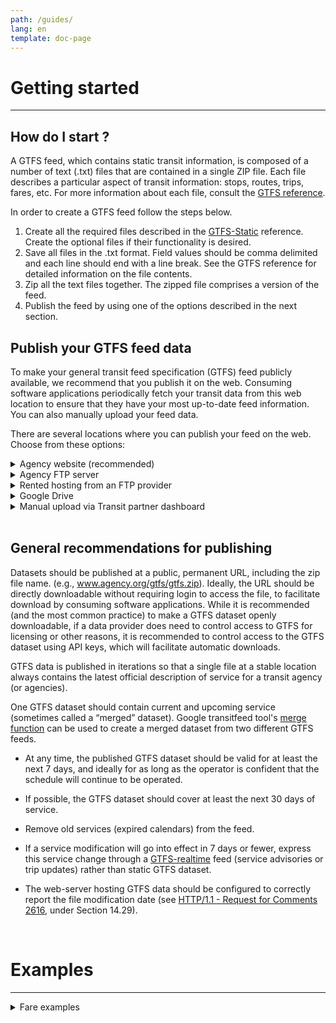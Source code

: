 ```yaml
---
path: /guides/
lang: en
template: doc-page
---
```

# Getting started
<hr>

## How do I start ?

A GTFS feed, which contains static transit information, is composed of a number of text (.txt) files that are contained in a single ZIP file. Each file describes a particular aspect of transit information: stops, routes, trips, fares, etc. For more information about each file, consult the [GTFS reference](/reference/static/). 

In order to create a GTFS feed follow the steps below.

1. Create all the required files described in the [GTFS-Static](/reference/static/) reference. Create the optional files if their functionality is desired. 
1. Save all files in the .txt format. Field values should be comma delimited and each line should end with a line break. See the GTFS reference for detailed information on the file contents.
1. Zip all the text files together. The zipped file comprises a version of the feed.
1. Publish the feed by using one of the options described in the next section. 


## Publish your GTFS feed data

To make your general transit feed specification (GTFS) feed publicly available, we recommend that you publish it
on the web. Consuming software applications periodically fetch your transit data from this web
location to ensure that they have your most up-to-date feed information.
You can also manually upload your feed data. 

There are several locations where you can publish your feed on the web. Choose from these options: 

<details>
<summary>Agency website (recommended)</summary>
Publish your feed to your own website. To password protect the URL, use HTTP Basic & Digest authentication. NTLM (IIS/Win32) authentication isn’t supported.
</details>

<details>
<summary>Agency FTP server</summary>
Host your feed on your FTP server. You may password protect the URL using the standard FTP authentication mechanism.
</details>

<details>
<summary>Rented hosting from an FTP provider</summary>
Host your feed through rented FTP space. To find a provider, do a web search for "FTP hosting service."
</details>

<details>
<summary>Google Drive</summary>
Publish your feed on Google Drive. Once you save the URL of your feed data ZIP file to the Transit partner dashboard, you will be emailed to request access permission.</details>

<details>
<summary>Manual upload via Transit partner dashboard</summary>
As a last resort, use the manual uploading option in the Transit partner dashboard. This option is not recommended since it often leads to stale data for users.</details>

<br>

## General recommendations for publishing

Datasets should be published at a public, permanent URL, including the zip file name. (e.g., www.agency.org/gtfs/gtfs.zip). Ideally, the URL should be directly downloadable without requiring login to access the file, to facilitate download by consuming software applications. While it is recommended (and the most common practice) to make a GTFS dataset openly downloadable, if a data provider does need to control access to GTFS for licensing or other reasons, it is recommended to control access to the GTFS dataset using API keys, which will facilitate automatic downloads.
 
GTFS data is published in iterations so that a single file at a stable location always contains the latest official description of service for a transit agency (or agencies). 


One GTFS dataset should contain current and upcoming service (sometimes called a “merged” dataset). Google transitfeed tool's [merge function](https://github.com/google/transitfeed/wiki/Merge) can be used to create a merged dataset from two different GTFS feeds. 
- At any time, the published GTFS dataset should be valid for at least the next 7 days, and ideally for as long as the operator is confident that the schedule will continue to be operated.
- If possible, the GTFS dataset should cover at least the next 30 days of service.


- Remove old services (expired calendars) from the feed. 

- If a service modification will go into effect in 7 days or fewer, express this service change through a [GTFS-realtime](https://developers.google.com/transit/gtfs-realtime/) feed (service advisories or trip updates) rather than static GTFS dataset. 


- The web-server hosting GTFS data should be configured to correctly report the file modification date (see [HTTP/1.1 - Request for Comments 2616](https://tools.ietf.org/html/rfc2616#section-14.29), under Section 14.29). 

 

<br>

# Examples

<hr>
<div hidden>

## Fare Examples
</div>
<details id="fare">
    <summary>Fare examples</summary>
  The following sections describe sample fares:
  

<details id="sub-example-details">
<summary id="sub-example=summary">Example 1: All trips have the same fare, unlimited transfers</summary>
  
Suppose Demo Transit Agency has the following fare structure:

* Riders pay $1.00 on boarding (```price```='1.00', ```currency```='USD', ```payment_method```='0')
* Ticket is good for all vehicles and doesn't expire (```transfers```='')
* Passengers can ride as long as they like because ```transfer_duration``` is omitted

Since all trips have the same fare, Demo Transit can omit ```fare_rules.txt```

File ```fare_attributes.txt```:

<p id="csv">
fare_id, price, currency_type, payment_method, transfers
<br>
only_fare, 1.00, USD, 0,,
</p>

<hr>

**Calculating an adult fare**


The trip planner calculates a fare of $1 for each leg of the itinerary that 
includes a change of vehicle. However, unlimited transfers are permitted, so 
the trip planner only displays the lowest charge, that is, the adult fare of $1.
</details> 

<details id="sub-example-details">
<summary>Example 2: All trips have the same fare, no transfers</summary>
 
Suppose Demo Transit Agency has the following fare structure:

* Riders pay $1.00 on boarding (```price```='1.00', ```currency```='USD', ```payment_method```='0')
* Passengers can ride as long as they like because ```transfer_duration``` is omitted
* Any change in vehicles requires a new fare (```transfers```='0')

Since all trips have the same fare, Demo Transit can omit ```fare_rules.txt```

File ```fare_attributes.txt```:

<p id="csv">
fare_id, price, currency_type, payment_method, transfers
<br>
only_fare, 1.00, USD, 0,,
</p>

**Calculating an adult fare**

The trip planner calculates a fare of $1 for each leg of the itinerary that 
includes a change of vehicle. So an itinerary that requires a change of buses
would be $2.

</details>
  
<details id="sub-example-details">
<summary>Example 3: All trips have the same fare, no transfers</summary>

Suppose Demo Transit Agency has the following fare structure:

* Riders pay $1.00 on boarding (```price```='1.00', ```currency```='USD', ```payment_method```='0')
* Unlimited transfers are allowed within 90 minutes ```transfer="```,```transfer_duration=5400```).

Since all trips have the same fare, Demo Transit can omit ```fare_rules.txt```

File ```fare_attributes.txt```:

<p id="csv">
fare_id, price, currency_type, payment_method, transfers, transfer_duration
<br>
only_fare, 1.00, USD, 0,, 5400
</p>


**Calculating an adult fare**

The trip planner calculates a fare of $1 for each leg of the itinerary that 
includes a change of vehicle. Then it calculates the time for the itinerary.
If the itinerary time is less than 90 minutes, the fare is $1.

</details>
  
<details id="sub-example-details">
  <summary>Example 4: Different pricing for local and express routes</summary>
  
Suppose Demo Transit Agency has the following fare structure:

Riders pay $1.75 on boarding local buses (route 1)
Riders pay $5 on boarding express buses (routes 2 and 3)
Transfers aren't allowed
Since some trips cost more than others, Demo Transit must include fare_rules.txt, and each route must have an entry to associate it with a fare.

File ```fare_attributes.txt```:

<p id="csv">
fare_id, price, currency_type, payment_method, transfers
<br>
local_fare, 1.75, USD, 0, 0
<br>
express_fare, 5.00, USD, 0, 0
</p>

File ```fare_rules.txt```:

<p id="csv">
fare_id, route_id <br> 
local_fare, Route_1<br>
express_fare, Route_2 <br>
express_fare, Route_3 <br>
</p>

</details>
  
<details id="sub-example-details">
<summary>Example 5: Buying a transfer increases a fare</summary>

Suppose Demo Transit Agency has the following fare structure:

* Riders pay $1.75 on boarding local buses
* Riders can pay an extra $0.25 on boarding to purchase a transfer
* Transfers purchased are valid for 90 minutes

Since these rules apply to all trips, Demo Transit can omit ```fare_rules.txt```

File ```fare_attributes.txt```:

<p id="csv">
fare_id, price, currency_type, payment_method, transfers<br>
local_fare, 1.75, USD, 0,, <br>
plustransfer_fare, 2.00, USD,, 5400     
</p>

<hr>

**Calculating an adult fare**

Technically, both fares apply on itinerary that has no transfers.
However, the trip planner always chooses the least expensive applicable fare:

* For an itinerary with one transfer, ```simple_fare``` is $3.50 vs. $2.00 when a transfer
is purchased. So the trip planner will report $2.00 fare on all itineraries that require a 
change of vehicle.
* For an itinerary with no transfers, $1.75 fare is less than 
```plustransfer_fare``` of $2.00. So if an itinerary doesn't require a change of vehicle, 
the fare is $1.75  
</details>

<p id="sub-example-details">
<details id="sub-example-details">
<summary>Example 6: Fare depends on stations pairs, how you get there doesn't matter</summary>

In this example only the entry and exit points from the system matter. 
To define this fare structure for the feed, each station must have its own unique zone ID 
defined in ```stops.txt```. Each station is considered a single zone.

* The ```fare_attributes.txt``` and fare_rules.txt files define one row for each pair of stations.
* In file ```fare_attributes.txt```, the origin_id and destination_id fields identify station pairs by zone ID.


File ```fare_attributes.txt```:

<p id="csv">
fare_id, price, currency_type, payment_method, transfers <br>
!S1_to_S2, 1.75, USD, 0, <br>
!S1_to_S3, 3.25, USD, 0, <br>
!S1_to_S4, 4.55, USD, 0, <br>
... <br>
!S10_to_S1, 5.65, USD, 0,<br>
</p>

<br>

File ```fare_rules.txt```:

<p id="csv">
fare_id, origin_id, destination_id <br>
!S1_to_S2, S1, S2<br>
!S1_to_S3, S1, S3 <br>
!S1_to_S4, S1, S4 <br>
... <br>
!S10_to_S1, S10, S1<br>
</p>

<hr>

**Calculating an adult fare**

The trip planner calculates an itinerary, and then looks up the fare rules until it finds a 
matching origin/destination station pair. The public feed from SF Bay Area BART provides a 
real-world illustration of this type of fare structure.

  
 
</details>
  
<details id="sub-example-details">
<summary>Example 7: Fare depends on zones</summary>
  
Suppose Demo Transit Agency has a concentric three-zone system, where fares depend on which 
zones a rider passes through during an itinerary. To define this fare structure for the feed, 
files ```fare_attributes.txt``` and ```fare_rules.txt``` must contain a line for each possible combination of zones. 
For very complex cross-zone fare structures, it may be simpler to programmatically output ```fare_rules.txt``` using 
origin and destination to define fares.

File ```fare_attributes.txt```:

<p id="csv">
fare_id	price,	currency_type,	payment_method,	transfers<br>
F1,	4.15,	USD,	0<br>	 
F2,	2.20,	USD,	0<br>	 
F3,	2.20,	USD,	0<br>	 
F4,	2.95,	USD,	0<br>	 
F5,	1.25,	USD,	0<br>	 
F6,	1.95,	USD,	0<br>	 
F7,	1.95,	USD,	0<br>
</p>
<br>

File ```fare_rules.txt```:

<p id="csv">
fare_id,	contains_id<br>
F1,	1<br>
F1,	2<br>
F1,	3<br>
F2,	1<br>
F2,	2<br>
F3,	1<br>
F3,	3<br>
F4,	2<br>
F4,	3<br>
F5,	1<br>
F6,	2<br>
F7,	3<br>
</p>
<hr>

**Calculating an adult fare**

Let's look more closely at the definitions in ```fare_rules.txt```.

* F1 applies to any trip that passes through zones (1,2,3).
* F2 applies to any trip that passes through zones (1,2).
* F3 applies to any trip that passes through zones (1,3).
* F4 applies to any trip that passes through zones (2,3).
* F5 applies to any trip that passes through zone 1 only.
* F6 applies to any trip that passes through zone 2 only.
* F7 applies to any trip that passes through zone 3 only.

The trip planner calculates an itinerary, and then looks up the fare rules to determine the fares that apply 
based on zone. Since F1 also includes travel in zone 1, only F4 ($2.95) applies to a trip from zone 2 to zone 3. 
A fare rule only applies when the set of zones passed through in an itinerary exactly matches the set specified 
by the fare rule. For a trip between zones 2 and 3, the trip planner reports $2.95 as the adult fare.

  
</details>
  
<details id="sub-example-details">
<summary>Example 8: Influence of transfers and transfer_duration</summary>

The following is an example of a transfer:

* Trip 1 departs at 10:00 and arrives at 11:00.
* Trip 2 departs at 11:15 and arrives at 12:00.
* To make the fare valid for the complete journey, you must allow for at least 1 transfer and 
a ```transfer_duration``` of at least 2 hours (from 10:00 to 12:00).
</details>
  
<details id="sub-example-details">
<summary>Example 9: Fare and blocks transfers</summary>



<hr> 

A block transfer combines two trips belonging to different routes, allowing passengers to 
remain on the same vehicle while transferring from one route to the next. For a trip that has 
a block transfer, the system selects a fare that can be used for all routes involved. 
Block transfers are not counted as transfers for fare modeling.

The following is an example model of a fare for block transfer:

* Assume that there are two routes, A and B.
* Any trip on route A or B costs $1, and any trip including A and B costs $2.

The values in ```fare_attributes.txt``` and ```fare_rules.txt``` should look as follows:

File ```fare_attributes.txt```:

<p id="csv">
fare_id,	price,	currency_type,	payment_method,	transfers,	transfer_duration<br>
fare_A,	1.00,	USD,	0,	0<br>	 
fare_B,	1.00,	USD,	0,	0<br>	 
fare_AB,	2.00,	USD,	0,	0<br>
</p>
<br>

File ```fare_rules.txt```:

<p id="csv">
fare_id,	route_id,	origin_id,	destination_id,	contains_id<br>
fare_A,	route_A<br>	 	 	 	 
fare_B,	route_B<br>	 	 	 	 
fare_AB,	route_A<br>	 	 	 	 
fare_AB,	route_B<br>	
</p>
</details>


<div hidden>

## Routes Examples
</div> 

<details id="routes"><summary id="sub-example-summary">Routes examples</summary>
  The following sections contain example route models. The first correctly models the routes with trip variations.
  

<details id="sub-example-details">
<summary>Correct example</summary>
  

File ```routes.txt```:

<p id="csv">
route_id,route_short_name,route_long_name,route_type <br>
R10,10,Airport - Downtown,3<br>
R20,20,University - Downtown,3<br>
</p>


File ```trips.txt```:

<p id="csv">
route_id,service_id,trip_id,trip_headsign,direction_id<br>
R10,WD,T-10-1,Airport,0<br>
R10,WE,T-10-2,Downtown,1<br>
R20,WD,T-20-1,University,0<br>
R20,WE,T20-2,Downtown,1<br>
</p>

</details>

<details id="sub-example-details">
<summary id="sub-example-summary">Incorrect example</summary>

File ```routes.txt```:

<p id="csv">
route_id,route_short_name,route_long_name,route_type<br>
R10-in,10,To Downtown,3<br>
R10-out,10,To Airport,3<br>
R20-in,20,To Downtown,3<br>
R20-out,20,To University,3<br>
</p>

</details>
</details>

<div hidden>

##Modelling Scenarios
</div>

<details id="modelling">
<summary>Route modelling examples</summary>
  The following sections contain detailed modeling scenarios.
  

<details id="modelling">
<summary>Route modelling scenario 1</summary>
  
Bus line 1 operates between stops A - B - C - D - E - F. 
Some trips only operate between A and D, some trips skip B, C, and E. 
This route is modeled as one route “1” in the feed, including trips from A to F.

<hr> 


File ```stops.txt```

<p id="csv">
stop_id,stop_name,stop_lat,stop_lon<br>
stopA,Stop A,-21.213049,-159.825975<br>
stopB,Stop B,-21.227892,-159.828051<br>
stopC,Stop C,-21.252230,-159.821118<br>
stopD,Stop D,-21.260588,-159.800071<br>
stopE,Stop E,-21.271595,-159.757365<br>
stopF,Stop F,-21.269228,-159.739851<br>
</p>

File ```routes.txt```:

<p id="csv">
route_id,route_short_name,route_long_name,route_type<br>
BusLine1,1,,3<br>
</p>

File ```trips.txt```:
<p id="csv">
route_id,service_id,trip_id<br>
BusLine1,0,tripABCDEF<br>
BusLine1,0,tripABCD<br>
BusLine1,0,tripADF<br>
</p>

File ```stop_times.txt```
<p id="csv">
trip_id,arrival_time,departure_time,stop_id,stop_sequence<br> 
tripABCDEF,06:00:00,06:00:00,stopA,1<br> 
tripABCDEF,06:10:00,06:12:00,stopB,2<br> 
tripABCDEF,06:20:00,06:22:00,stopC,3<br> 
tripABCDEF,06:30:00,06:32:00,stopD,4<br> 
tripABCDEF,06:40:00,06:42:00,stopE,5<br> 
tripABCDEF,06:50:00,06:50:00,stopF,6<br> 
tripABCD,08:00:00,08:00:00,stopA,1<br> 
tripABCD,08:10:00,08:12:00,stopB,2<br> 
tripABCD,08:20:00,08:22:00,stopC,3<br> 
tripABCD,08:30:00,08:30:00,stopD,4<br> 
tripADF,10:00:00,10:00:00,stopA,1<br> 
tripADF,10:30:00,10:32:00,stopD,2<br> 
tripADF,10:50:00,10:50:00,stopF,3<br> 
</p>


</details>

<details id="modelling">
<summary>Route modelling scenario 2</summary>
  
Using the same setup as the previous scenario, however, the trips that skip B, C, and E are 
communicated to users in schedules as a separate line (1 Express). This scenario requires 
that you model maps and signage as a separate route (1 Express) in the feed.

<hr> 


File ```stops.txt```
<p id="csv">
stop_id,stop_name,stop_lat,stop_lon<br>
stopA,Stop A,-21.213049,-159.825975<br>
stopB,Stop B,-21.227892,-159.828051<br>
stopC,Stop C,-21.252230,-159.821118<br>
stopD,Stop D,-21.260588,-159.800071<br>
stopE,Stop E,-21.271595,-159.757365<br>
stopF,Stop F,-21.269228,-159.739851<br>
</p>

<br>

File ```routes.txt```:
<p id="csv">
route_id,route_short_name,route_long_name,route_type<br>
BusLine1,1,,3<br>
BusLine1Express,1 Express,,3<br>
</p>

File ```trips.txt```:
<p id="csv">
route_id,service_id,trip_id<br>
BusLine1,0,tripABCDEF<br>
BusLine1,0,tripABCD<br>
BusLine1Express,0,tripADF<br>
</p>
<br>

File ```stop_times.txt```
<p id="csv">
trip_id,arrival_time,departure_time,stop_id,stop_sequence<br>
tripABCDEF,06:00:00,06:00:00,stopA,1<br>
tripABCDEF,06:10:00,06:12:00,stopB,2<br>
tripABCDEF,06:20:00,06:22:00,stopC,3<br>
tripABCDEF,06:30:00,06:32:00,stopD,4<br>
tripABCDEF,06:40:00,06:42:00,stopE,5<br>
tripABCDEF,06:50:00,06:50:00,stopF,6<br>
tripABCD,08:00:00,08:00:00,stopA,1<br>
tripABCD,08:10:00,08:12:00,stopB,2<br>
tripABCD,08:20:00,08:22:00,stopC,3<br>
tripABCD,08:30:00,08:30:00,stopD,4<br>
tripADF,10:00:00,10:00:00,stopA,1<br>
tripADF,10:10:00,10:12:00,stopD,2<br>
tripADF,10:20:00,10:20:00,stopF,3<br>
</p>
</details>


</details>

<div hidden>

## Joining and splitting trains
</div>

<details id="trains">
<summary> Joining and splitting trains</summary>

Common train operations involve two trains that are joined at a station and then continue 
the journey as one train, or one train that is split at a station into two trains headed in 
different directions. Model joining and splitting in GTFS with two separate trips, one for each 
lineup of vehicles. Use pickup and drop off restrictions to prevent routing results that show
duplicated trips for the shared part of the trip.

<details id="trains">
<summary>Joining trains</summary>

Set each section of a joined train to display the same destination on the trip_headsign.
Specify that the departure board for stops C and D show only one trip direction.

__ Train section 1__

| **trip_id** | **stop_id** | **pickup_type** | **drop_off_type** | **trip_headsign** |
|---------------|---------------|-------------------|---------------------|---------------------|
| **trip_1**    | A             | 0                 | 0                   | E                   |
| **trip_1**    | B             | 0                 | 0                   | E                   |
| **trip_1**    | C             | 0                 | 0                   | E                   |
| **trip_1**    | D             | 0                 | 0                   | E                   |
| **trip_1**    | E             | 0                 | 0                   | E                   |

__ Train section 2__

| **trip_id** | **stop_id** | **pickup_type** | **drop_off_type** | **trip_headsign** |
|-------------|-------------|-----------------|-------------------|-------------------|
| **trip_2**  | X           | 0               | 0                 | E                 |
| **trip_2**  | Y           | 0               | 0                 | E                 |
| **trip_2**  | C           | 1               | 0                 | E                 |
| **trip_2**  | D           | 1               | 0                 | E                 |
| **trip_2**  | E           | 1               | 0                 | E                 |

</details>

  <details id="trains">
    <summary>Splitting trains</summary>
    

Set each section of the split train to display a different destination trip_headsign.
 Specify that the departure boards for stops E, D, and C show two trips departing at the same 
 time (one in direction A and one in direction X).
 
__ Train section 1__

| **trip_id** | **stop_id** | **pickup_type** | **drop_off_type** | **trip_headsign** |
|---------------|---------------|-------------------|---------------------|---------------------|
| **trip_1**    | E             | 0                 | 0                   | A                   |
| **trip_1**    | D             | 0                 | 0                   | A                   |
| **trip_1**    | C             | 0                 | 0                   | A                   |
| **trip_1**    | B             | 0                 | 0                   | A                   |
| **trip_1**    | A             | 0                 | 0                   | A                   |

__ Train section 2__

| **trip_id** | **stop_id** | **pickup_type** | **drop_off_type** | **trip_headsign** |
|---------------|---------------|-------------------|---------------------|---------------------|
| **trip_1**    | E             | 0                 | 1                   | X                   |
| **trip_1**    | D             | 0                 | 1                   | X                   |
| **trip_1**    | C             | 0                 | 1                   | X                   |
| **trip_1**    | Y             | 0                 | 0                   | X                   |
| **trip_1**    | X             | 0                 | 0                   | X                   |

  </details>
  
 <details><summary>Alternative solution</summary>
 <p>
Using three trips or two trips with one long and one short trip will not work properly because the transfer information cannot be described correctly. In routing results, users would be asked to transfer although passengers can stay on board.
 
 </p>
 </details>
</details>

<br>

# Frequently Asked Questions

<hr>

## Why are these GTFS Best Practices important?
<p>
The objectives of GTFS Best Practices are:

* To improve end-user customer experience in public transportation apps
* Support broad data interoperability to make it easier for software developers to deploy and scale applications, products, and services
* Facilitate the use of GTFS in various application categories (beyond its original focus on trip planning)

Without coordinated GTFS Best Practices, various GTFS-consuming applications may establish requirements and expectations in an uncoordinated way, which leads to diverging requirements and application-specific datasets and less interoperability. Prior to the release of the Best Practices, there was greater ambiguity and disagreement in what constitutes correctly-formed GTFS data.

## How were they developed? Who developed them?

<p>

These Best Practices were developed by a working group of 17 organizations involved in GTFS, including app providers & data consumers, transit providers, and consultants with extensive involvement in GTFS. The working group was convened and facilitated by [Rocky Mountain Institute](http://www.rmi.org/mobility).

Working Group members voted on each Best Practice. Most Best Practices were approved by a unanimous vote. In a minority of cases, Best Practices were approved a large majority of organizations.

## Why not just change the GTFS reference?
<p>

Good question! The process of examining the Specification, data usage and needs did indeed trigger some changes to the Specification (see [closed pull requests in GitHub](https://github.com/google/transit/pulls?q=is%3Apr+is%3Aclosed)). Specification reference amendments are subject to a higher bar of scrutiny and comment than the Best Practices. However, there was still need to agree on a clear set of Best Practice recommendations.

The working group anticipates that some GTFS Best Practices will eventually become part of the core GTFS reference.

## Do GTFS validator tools check for conformance with these Best Practices?

<p>
No validator tool currently checks for conformance with all Best Practices. 

Various validator tools check for conformance with some of these best practices. For a list of GTFS validator tools, see [Testing Feeds](http://gtfs.org/testing/). 

If you write a GTFS validator tool that references these Best Practices, please email [hello@mobilitydata.org](mailto:hello@mobilitydata.org).


<br>
<hr>

## Recommendations

<hr>

<details>
<summary> Static feeds</summary>

<details>
<summary> Trip matching in special cases </summary>

## How to uniquely model trips in a frequency based system 

For trips modeled using frequencies.txt, that is frequency-based trips, the ```trip_id``` is not in itself a unique identifier of a single journey, as it lacks a specific time component. 
In order to uniquely identify such trips within a TripDescriptor, a triple of identifiers must be provided:

* ```trip_id```
* ```start_time```
* ```start_date```
* ```start_time``` should be first published, and any subsequent feed updates should use that same ```start_time``` when referring to the same journey. StopTimeUpdates should be used to 
indicate adjustments; ```start_time``` does not have to be precisely the departure time from the first station, although it should be pretty close to that time.

For example, let’s say we decide at 10:00, May, 25th 2015, that a trip with ```trip_id=T``` will start at ```start_time=10:10:00```, and provide this information via realtime feed at 10:01. 
By 10:05 we suddenly know that the trip will start not at 10:10 but at 10:13. In our new realtime feed we can still identify this trip as (T, 2015-05-25, 10:10:00) but provide a 
StopTimeUpdate with departure from first stop at 10:13:00. If a ```start_time``` is not specified, the trip update or vehicle position is ignored.

The trip update or vehicle position is ignored if the trip is not in service at the specified ```start_date```.

## How to uniquely model trips when ```trip_id``` are not available 

If ```trip_ids``` are not stable or unavailable and the GTFS includes ```direction_ids```, trips which are not frequency based can be uniquely identified by a TripDescriptor including the 
combination of:

* ```route_id```
* ```direction_id```
* ```start_time```
* ```start_date```

```start_time``` should be the scheduled start time. Once it appears, ```start_time``` must stay the same in all TripDescriptors representing the same trip instance across all feed versions. 
StopTimeUpdates should be used to indicate adjustments to ```start_time```. For example, let’s say we decide at 10:00, May, 25th 2015, that a trip with ```route_id=R``` and 
```direction_id```=0 will start at ```start_time=10:10:00```, and provide this information via realtime feed at 10:01. By 10:05 we suddenly know that the trip will start not at 10:10 but 
at 10:13. In our new realtime feed we can still identify this trip as (R, 0, 2015-05-25, 10:10:00) but provide a StopTimeUpdate with departure from first stop at 10:13:00.

Unless ```route_id```, ```direction_id``` and ```start_time``` are all provided and valid, the trip_update or vehicle position is discarded. Also, if the ids resolve to a trip not 
in service at the specified date or do not resolve to a unique trip, the vehicle positions or trip update is discarded.

For this matching method to work, the GTFS static feed should include ```direction_ids```.

</details>

<details>
<summary>  How to cancel a trip ?</summary>


A trip can be cancelled by either:

* providing a service alert message with a TripDescriptor matching the affected trip and effect "NO_SERVICE"
* providing a trip_update whose TripDescriptor has a ScheduleRelationship "CANCELED"

</details>

</details>

<details>
<summary> Realtime feeds</summary>

<details>
<summary> TripDescriptor semantics </summary>

This document describes the existing practice of interpreting TripDescriptor sub-message in all kinds of realtime feed messages.

The ```TripDescriptor``` message is used to link a realtime trip entity to its static GTFS prototype. The very bare minimum expected from a feed provider is tripid. 
When the tripid is missing, the realtime alert, vehicle position, or trip update message is ignored.

## Trip update and vehicle positions

If a trip update or vehicle position has:

* ```TripDescriptor```
* a ```trip_id``` corresponding to a non-frequency based trip
* no additional fields

then that trip update or vehicle position message relates to the trip happening within [-12h, +12h] from feed timestamp.

It is valid to explicitly specify ```start_date```, if service runs on the specified day according to static GTFS. It is also valid to specify start_time in this case, 
but it should be the same as in the corresponding static GTFS feed. If an invalid  ```start_date```, or  ```start_time``` is specified, corresponding trip update, or vehicle position is ignored.

If trip update or vehicle position has:

* ```TripDescriptor```
* a ```trip_id``` correspond to a frequency based trip
then at least ```start_time``` should be specified, otherwise such trip update or vehicle position is ignored. When ```trip_id``` and ```start_time``` are 
within ```exact_time```=1 interval, ```start_time``` must be several integers (possibly zero) ```headway_secs``` later than the beginning of the interval. 
Ideally, it is expected that ```start_date``` is specified as well, but if not, it is set to the local day, corresponding to the feed’s timestamp. Independent of whether ```start_date``` 
is explicitly specified, or heuristically determined, trip update or vehicle position is ignored if trip is not in service at specified date. The triple 
(tripid, ```start_date```, ```start_time```) identifies a trip uniquely.

```start_time``` should either be the GTFS-static time of the original trip, or in the frequency based case, become immutable once first published. 
```StopTimeUpdates``` should be used to indicate adjustments; ```start_time``` is not expected to be equal to departure time from the first station, although it should be pretty close.

For example, let’s say we decide at 10:00, May, 25th 2015, that a trip with ```trip_id=T``` will start at ```start_time=10:10:00```, and provide this information via realtime feed at 10:01. 
By 10:05 we suddenly know that the trip will start not at 10:10 but at 10:13. In our new realtime feed we can still identify this trip as ```(T, 2015-05-25, 10:10:00)``` but provide ```stoptimeupdate``` 
with departure from first stop at 10:13:00.

## Alerts

### ```start_date``` and ```start_time```

Alerts follow a different logic. If ```TripDescriptor``` does not specify ```start_date``` and/or ```start_time```, then all trips with the corresponding tripid are affected. 
Specifically, if the trip is frequency based, and ```start_time``` is unspecified, then all routing results involving this trip expose the alert. 
If ```start_date``` is specified, it should be within the service dates of the trip, otherwise the alert is ignored. 
If ```start_time``` is specified, it should correspond to the static GTFS feed for non-frequency based trips.

Specifying ```start_time``` for frequency based trips does not define a trip instance on its own, but allows you to attach alerts to the corresponding trip defined in trip updates, 
even if these trip updates reside in a separate feed. Such cross-feed reference is another strong reason to choose an immutable ```start_time``` in trip updates, 
since fetch times of alerts, and trip update feeds are never perfectly aligned.

### ```active_period```

When no ```active_period``` message is present, the TripDescriptor applies to every matching trip. For example, when only tripid is specified for a non-frequency based trip, 
the alert will be applied indefinitely for all known service dates. If ```active_period``` messages are defined, then only trips within these periods are affected by the alert. 
We strongly advise against using a trip descriptor to represent multiple trips where possible, advising instead to use multiple ```informed_entity``` to represent the desired
 specific trip instances (with ```start_date```) if multiple are affected.

### ```effect: NO_SERVICE```
One important type of alerts is ```effect: NO_SERVICE```. The recommended way of cancelling a non-frequency based trip via alert is to provide a descriptor with both tripid, and ```start_date```.
 It is strongly discouraged to provide a tripid without ```start_date```, which would then rely on the ```active_period```. 
 In cases where a trip takes longer than 24 hours, providing ```start_date``` is strongly advised to avoid ambiguities.


</details>

<details>

<summary> TripDescriptor and Alerts categorization </summary>

It’s important to understand how ```TripDescriptor``` works in your feed. This article provides guidelines for ```TripDescriptor``` entities and alerts categorization.

## How it works

Alerts differ from the ```TripUpdates``` and ```VehiclePosition``` feeds in a few ways. Alerts use ```TripDescriptor``` entities to specify the type of alert that informs users of any changes in their trip.
 Here are a few things you need to know about ```TripDescriptor```:

* If a ```TripDescriptor``` is specified in an alert, the informed_entities must provide a ```trip_id```. 
* When a ```TripDescriptor``` doesn’t specify ```start_date``` or ```start_time```, all trips with the corresponding ```trip_id``` are affected. 
* Specifying ```start_time``` for frequency-based trips doesn’t define a trip instance. However, it allows you to attach alerts to the corresponding trip defined in trip updates, even if these trip updates are in a separate feed. 
* Frequency-based trips with unspecified ```start_time``` show the alert for all route results involving the trip.

Since fetch times of alerts and TripUpdate feeds are not perfectly aligned, use an immutable ```start_time``` in ```TripUpdate```. 

## ```TripDescriptor``` alert guidelines

When working with a ```TripDescriptor``` for an alert, follow the guidelines below:

* When ```trip_id``` and start_time are within ```exact_time=1``` interval, ```start_time``` must be later than the beginning of the interval by an exact multiple of ```headway_secs```. 
* If ```start_time``` is specified, it must correspond to the static GTFS feed for non-frequency based trips.
* If ```start_date``` is specified, it must be within the service dates of the trip. Otherwise, the alert is ignored.
    * If ```start_date``` isn’t specified, it’s set to the local day, corresponding to the feed timestamp.
* Do not use a ```TripDescriptor``` to represent multiple trips. Use multiple instances of ```informed_entity``` to represent the desired specific trips (with ```start_date```) that are affected.

#### Example code:

````

alert {
      informed_entity {
        trip_id: "T"
    }    
        informed_entity {
      start_date: "16230"
      start_time: "07:00:00"
 }
  ```active_period``` {
      start: 1284457468
      end: 1284468072
    }
} 
````

Important: An ```active_period``` must be defined for trips within a specific time. When no ```active_period``` is present, the ```TripDescriptor``` applies to every matching trip. For example, when only ```trip_id``` 
is specified for a non-frequency-based trip, the alert is applied indefinitely for all known service dates.


## Alerts categorization guidelines

There are 3 types of alerts: critical, warning, and informational. To ensure accurate and consistent alert categorization when you create alerts, follow the guidelines below:

### Critical

Your journey is significantly impacted and probably not running.

* ***NO_SERVICE***: There’s no service on the line or at certain stops, or a specific trip has been canceled. This will trigger Trip Planner to re-route users around the disruption.
* ***SIGNIFICANT_DELAYS***: There are significant delays and irregular service occurring on the line (e.g. recovering after a power failure or severe weather). All users should be aware of this.


### Warning


There's disruption you should know about, but your journey might still be ok.

* ***DETOUR***: A trip runs a different route than the normal route.
* ***STOP_MOVED***: A stop has been temporarily moved.
* ***REDUCED_SERVICE***: Fewer trips are running at the moment due to some form of disruption.
* ***MODIFIED_SERVICE***: The timetable is not being followed due to some form of disruption.

### Informational

Interesting information about the journey. Informational alerts might be skipped from some UIs depending on space.

* ***ADDITIONAL_SERVICE***: More trips are running than normal, for example due to a sporting event.
* ***OTHER_EFFECT***: Information about the trip that does not fall into the above categories. This is the category where any miscellaneous messages can be placed. For example, “This service has no guard,” “Ticket machines broken: 
please buy ticket onboard,” or “No catering on this train.”
* ***UNKNOWN_EFFECT***: See OTHER_EFFECT. Will be treated the same in the UI.
* ***(None specified)***: See OTHER_EFFECT. Will be treated the same in the UI.

</details>

<details> <summary>
TripDescriptor for TripUpdate and VehiclePosition </summary>

To help users have successful trips, review and use Google Transit guidelines. When working with ```TripDescriptors``` for the ```TripUpdate``` and ```VehiclePosition``` entities, follow the guidelines below:

<hr>

## TripUpdate

<hr>

* [Frequency-based TripDescriptors] (/frequency-based-tripdescriptors/)
* [Non-frequency-based TripDescriptors] (/non-frequency-based-tripdescriptors/)

### Create a simple TripUpdate

If it's not feasible for your system to generate predictions for entire trips, ensure the accuracy of your GTFS-realtime feed by providing a simple ```TripUpdate``` feed.

You must follow a few basic requirements:

The ```TripUpdates``` feed should include the best-available prediction of the next upcoming ```StopTimeUpdate```.
If possible, the feed should continue to include any previously visited stops. Use StopTimeUpdates to represent stops, with values indicating the final times of when the vehicle arrived or departed the stop.
Include a ```TripUpdate.timestamp``` of when the latest measurement of the associated vehicle was taken, if available.

### What happens next 

When you successfully create a ```TripUpdate```, we support re-routing based on the realtime departure and arrival times provided through GTFS-realtime ```TripUpdate``` feeds.

For example:
Trip T is scheduled to depart at 7 PM today from station S. The GTFS-realtime ```TripUpdate``` feed indicates that the trip has a delay of 5 minutes at station S. 
Now, when you search for connections from station S at 7:03 PM, trip T will show as one of the possible connections. This is because the realtime ```TripUpdate``` updated the departure time of trip T as being after the scheduled 
departure time.

#### Example code:

```

trip_update {
    trip {
      trip_id: "T"
      start_time: "07:00:00"
    }
    stop_time_update {
      stop_id: "S"
      departure {
        delay: 300
      }
    }
}

```

<hr>

## VehiclePosition

<hr>

* Frequency-based TripDesriptors

Trip descriptors for ```VehiclePositions``` are flexible for both frequency and non-frequency-based trips. We request that you provide as much information as possible to identify the trip. At minimum, 
we request that you provide the ```route_id``` and the ```direction_id```.

* Non-frequency-based ```TripDesriptors```

```VehicleDescriptor``` is necessary to track a trip’s vehicle over time. It should be unique for each feed, and stable during the trip duration. To ensure that the vehicle is trackable, provide the vehicle descriptor ```id```.



### Position and trip matching

Provide a timestamped ```VehiclePositions``` feed with a well-matched ```TripDescriptor``` and accurate position information. Only report vehicles that are in service (i.e. assigned to a block). 
Trip matching occurs when you provide the vehicle’s most updated position with the timestamp of the reading, the trip descriptor, and the vehicle descriptor.

#### Examples of valid VehiclePosition messages

* ***Example 1*** shows a basic ```route_id``` informed for trip descriptor:

```
vehicle_position {
    trip {
      route_id: "route1"
    }
    vehicle {
      id: "route1-v1"
    }
    position {
      latitude: 4066265190
      longitude: 3862204692
    }
    timestamp: 1458508943
  }
}
```

* ***Example 2*** shows the previous example with additional trip information provided:

```
vehicle_position {
    trip {
      route_id: "route1"
      direction_id: "0"
      start_time: "10:10:00"
      start_date: "20160203"
 
    }
    vehicle {
      id: "route1-v1"
    }
    position {
      latitude: 4066265190
      longitude: 3862204692
    }
    timestamp: 1458508943
  }
}
```
 
</details>

<details>
<summary>
Vehicle position feeds minimum specification </summary>

It is possible to use realtime (RT) data over General Transit Feed Specification (GTFS) static by adding vehicle positions data in your feed. Vehicle position provides Transit users with updates on the 
location of a vehicle, allowing users to plan their trips more efficiently. This article lists the minimum requirements for a working feed of vehicle positions.


<hr>

## How it works    

Before you create a GTFS-realtime feed, you need to have a working GTFS static feed. After you’ve created a working GTFS static feed, you can sign up to share your RT feed to show users your vehicle positions. 

In order for vehicle positions to show accurate arrival and departure estimates, we require, at minimum, the list of fields shown below:

A GTFS feed, which contains static transit information, is composed of a number of text (.txt) files that are contained in a single ZIP file. Each file describes a particular aspect of transit information: stops, routes, 
trips, fares, etc. For more information about each file, consult the [GTFS reference](/documentation//). 

In order to create a GTFS feed follow the steps below.

| Field name                  | Required? | Description                                                                    |
|-----------------------------|-----------|--------------------------------------------------------------------------------|
| ```entity```                | Yes       | (maps_transit.FeedEntity)                                                      |
| ```entity_id```             | Yes       | Keep this stable until trip is updated                                         |
| ```vehicle (position)```    | Yes       | (maps_transit.VehiclePosition)                                                 |
| ```trip```                  | Yes       | (maps_transit.TripDescriptor)                                                  |
| ```trip_id```               | Yes       | Uniquely identifies a trip from the static                                     |
| ```start_time```            | Yes       | Required for frequency-based trips                                             |
| ```start_date```            | Yes       | Required for frequency-based trips                                             |
| ```schedule_relationship``` | Yes       | SCHEDULED or other appropriate                                                 |
| ```position```              | Yes       | (maps_transit.Position)                                                        |
| ```latitude```              | Yes       | Degrees north in the WGS-84 coordinate system                                  |
| ```longitude```             | Yes       | Degrees east in the WGS-84 coordinate system                                   |
| ```bearing```               | Optional  | Might be used in the future                                                    |
| ```speed```                 | Optional  | Might be used in the future                                                    |
| ```timestamp```             | Yes       | Epoch timestamp of when the position of the vehicle was obtained in seconds    |
| ```vehicle (descriptor)```  | Yes       | (maps_transit.VehicleDescriptor)                                               |
| ```id```                    | Yes       | This must uniquely and stably identify a vehicle over the entire trip duration |

<br>

## Example code

<br>

```
entity {   
  id: "entity_id"        

  vehicle: {     
   
     trip: {       
        trip_id: "270856"
        start_time: "09:42:00"        
        start_date: "20170313"
        schedule_relationship: SCHEDULED  
     }

     position: {   
        latitude : -32.92627
        longitude: 151.78036
        bearing  : 91.0   
        speed    : 9.8     
     }
     timestamp: 1527621931  
     vehicle: {    
        id   : "bus-234"  
     }
  }
}
```

For more details on trip descriptors, check out the [TripDescriptors for TripUpdate and VehiclePosition section] 

</details>
</details>
<br>

# Support

<hr>

* Do you need help with the specification ? You can find places of discussion on Google groups:

    * [Google Group discussion on realtime GTFS feeds](https://groups.google.com/forum/#!forum/gtfs-realtime)
    * [Slack channel for realtime GTFS feeds](https://mobilitydata-io.slack.com/archives/C3D321CKB)
    * [Slack channel for GTFS best practices](https://mobilitydata-io.slack.com/archives/C3NH9A9TQ)
 
* If you think that the community could benefit from your expertise on the specifications, you are more than welcome to participate to these [discussions](https://github.com/google/transit/issues/).


# Tools

<hr>

## Libraries & Tutorials

The following tutorials provided by [OneBusAway](https://onebusaway.org/) cover a variety of aspects in working with GTFS-realtime data, for both agencies and developers. 

- [Intro to GTFS-realtime and how to produce a GTFS-realtime alerts feed](https://github.com/OneBusAway/onebusaway-gtfs-realtime-alerts-producer-demo/wiki)
- How to produce GTFS-realtime feeds
- [Minimum fields required for vehicle positions] (/tutorial-003/)
- [How to consume a GTFS-realtime feed, with a simple visualization of vehicle positions](https://github.com/OneBusAway/onebusaway-gtfs-realtime-visualizer/wiki)
- GTFS-realtime's place in the API ecosystem and using GTFS-realtime to power OneBusAway
- [Other GTFS-realtime resources, including various adapters and plugins that work with the spec](https://github.com/OneBusAway/onebusaway/wiki/GTFS-Realtime-Resources)


## Validators

Before publishing, GTFS feeds should be validated in order to catch errors. 
A number of different validation tools exist. 
Some tools check individual feeds while others are made to be integrated into software. 

### Feed Issues

<details> <summary>Issues that can arise in your data feed</summary>

| Issue Type          | Description                                                                                                                                                                                      | Example                                                                                                                                                                                                                                                                                                                                                            |
|---------------------|--------------------------------------------------------------------------------------------------------------------------------------------------------------------------------------------------|--------------------------------------------------------------------------------------------------------------------------------------------------------------------------------------------------------------------------------------------------------------------------------------------------------------------------------------------------------------------|
| Fetch errors      <br><br>  | <br>Issues that prevent Google from retrieving your feed, usually due to a data fetch setup issue. You must fix these errors before Google can create a preview feed or provide a validation report. | The FTP URL you submitted is inaccurate, causing a 404 when Google tries to fetch your feed.                                                                                                                                                                                                                                                                       |
| Validation errors   | Critical, blocking issues that must be fixed in order for your feed to work.                                                                                                                     | <br>Missing referenced valueThe service_id referenced in trips.txt is not defined in calendar.txt.                                                                                                                                                                                                                                                                     |
|<br><br><br><br><br><br><br><br><br><br><br><br>Validation warnings | <br><br><br><br><br><br><br><br><br><br><br><br>Potential feed problems to review so you can be sure your feed accurately describes transit routes and schedules.                                                                                | __Example 1__ <br> A stop that your feed indicates is located in the middle of the ocean. <br> <br> Update your feed to properly locate the stop. <br><br>  __Example 2__  <br> A warning is returned because a route schedule appears too tight based on the distance between stops. <br><br> Check your information and confirm it is accurate; if it is, no further action is needed on your part. |




</details>

<br>

### Validation Warnings


Validation warnings are informational messages that indicate potential problems with your feed, some of which could prevent your transit data from being displayed to transit data consumers. 

Review warnings to ensure that your feed data is accurate and correctly coded. 

When warnings indicate problems, update and then re-validate the feed.





<button-category></button-category>

<div id="blank" style="display: block;">
</div>

<div id="fares" style="display: block;">

| Warning                                                     | Description                                                                                                                                                                                  |
|-------------------------------------------------------------|----------------------------------------------------------------------------------------------------------------------------------------------------------------------------------------------|
| Multiple fares without rules / fares with and without rules <br> <br> <br> <br> | Fares defined without rules are valid for all itineraries that meet their transfer limitations. <br><br> Review the corresponding fares to make sure that correct fare information is shown to users. |

</div>

<div id="frequencies" style="display: block;">

| Warning                                | Description                                                                                                                                                                                                                                                                                                                                                                                                                                                                                                      |
|----------------------------------------|------------------------------------------------------------------------------------------------------------------------------------------------------------------------------------------------------------------------------------------------------------------------------------------------------------------------------------------------------------------------------------------------------------------------------------------------------------------------------------------------------------------|
| Frequency headway longer than interval | <br><br>An entry in the ```frequencies.txt``` file was found where the ```headway_secs``` value is much greater than the difference between end_time and start_time. <br><br>Do not set ```headway_secs``` greater than the frequency interval. <br>We recommend you fix entries that cause this warning.                                                                                                                                                                                                                                               |
| Overlapping frequency-based trips <br><br><br><br><br>      | <br>This warning indicates that two trips with overlapping frequency intervals and the same sequence of stops and times were found operating on the same day. <br>This may indicate duplicate trips in the feed or misconfigured calendar entries that cause trips to activate on the wrong day. <br><br>Verify that you correctly defined the service periods and exceptions; for example, weekend service enabled on a weekday (because it is a holiday) but without disabling the weekday service may create duplicate trips. |

</div>

<div id="routes-duplicate" style="display: block;">

| Warning                                      | Description                                                                                                                                                                                                                                                                             |
|-----------------------------------------------|-----------------------------------------------------------------------------------------------------------------------------------------------------------------------------------------------------------------------------------------------------------------------------------------|
| Route name reused      <br><br><br>                       | <br> This warning indicates that routes are unnecessarily subdivided. Review each warning instance. This warning is not necessarily a problem, usually it shows routes named by type or operator and can be ignored in that case.                                                          <br><br>  |
| <br>```route_short_name``` contained in ```route_long_name``` | Fields ```route_long_name``` and```route_short_name``` should exclude each other, that is, neither should contain the other name.   <br>                                                                                                                                                               |
|<br>```route_short_name``` equals ```route_long_name``` <br>      | <br> Fields```route_short_name``` and ```route_long_name``` must not be the same. If they are, specify the data in only one of the two fields.    <br><br>                                                                                                                                                      |
|```route_short_name``` is too long <br><br><br>                | <br>The ```route_short_name``` should be a short identifier. <br> This warning reports any ```route_short_name``` field longer than 6 characters, however this is not a hard limit. <br> If the ```route_short_name``` contains  a proper name, and there is also a route_long_name, then you can ignore these warnings. |                                                                                                                                                                                                                                                                                                                                                                                                                                                                                                                                       

</div>

<div id="service" style="display: block;">

| Warning        | Description                                                                                                                                                                                                                                                                                                                                                                                                                                                                                   |
|-----------------|-----------------------------------------------------------------------------------------------------------------------------------------------------------------------------------------------------------------------------------------------------------------------------------------------------------------------------------------------------------------------------------------------------------------------------------------------------------------------------------------------|
| Trip duplicates <br><br><br><br><br><br>| This warning indicates that two trips were found operating on the same day that have the same sequence of stops and arrival or departure times. This may indicate duplicate trips in the feed or misconfigured calendar entries that cause trips to activate on the wrong day. <br><br> Verify correct definition of service periods and exceptions; for example, weekend service enabled on a weekday (because it is a holiday) but without disabling the weekday service may create duplicate trips. |


</div>


<div id="shapes" style="display: block;">

| Warning                                      | Description                                                                                                                                                                                                                                                                                                                                                                                                                                                                                                                                                               |
|-----------------------------------------------|---------------------------------------------------------------------------------------------------------------------------------------------------------------------------------------------------------------------------------------------------------------------------------------------------------------------------------------------------------------------------------------------------------------------------------------------------------------------------------------------------------------------------------------------------------------------------|
| Stop does not match ```shape_dist_traveled``` value <br><br><br><br><br>| This warning is caused by an incorrect ```shape_dist_traveled``` value that does not match the location of the stop along the shape. In some cases, the system can ignore the shape_dist_traveled value and match the stop to the shape; review the problem instances nevertheless. <br><br> It may be a good idea to completely remove the ```shape_dist_traveled``` values.              <br><br>                                                                                                                                                                                                    |
| Stop too far from shape     <br><br><br><br><br><br><br><br>                  | This warning can be caused by wrong shapes or wrong stop locations. The problem instances should be reviewed to verify that the shape matches the course of the corresponding trip.A stop was found in the ```stop_times.txt``` file that was more than 150 meters away from the trip path of travel as defined by the shape entry in the ```shapes.txt``` file. This warning can be caused by wrong shape definition or wrong stop locations. <br><br>Review problem instances to verify that the shape matches the course of the corresponding trip and that all stop locations are correct. |

</div>


<div id="stops" style="display: block;">

| Warning                                 | Description                                                                                                                                                                                                                                                                                                                                                                                                                                                                                                                                                                                                                                                                                                                                                                                                                                                                                                                                                                                                                                                                                                                                                                                                                                                                                                                                                                                                                                                                                                                                                                  |
|------------------------------------------|------------------------------------------------------------------------------------------------------------------------------------------------------------------------------------------------------------------------------------------------------------------------------------------------------------------------------------------------------------------------------------------------------------------------------------------------------------------------------------------------------------------------------------------------------------------------------------------------------------------------------------------------------------------------------------------------------------------------------------------------------------------------------------------------------------------------------------------------------------------------------------------------------------------------------------------------------------------------------------------------------------------------------------------------------------------------------------------------------------------------------------------------------------------------------------------------------------------------------------------------------------------------------------------------------------------------------------------------------------------------------------------------------------------------------------------------------------------------------------------------------------------------------------------------------------------------------|
| <br> Point location too close to origin ```(0,0)``` <br> | A stop with a coordinate pair ```“0,0”``` or close to it is definitely incorrectly located or missing coordinates completely, this must be fixed.                                                                                                                                                                                                                                                                                                                                                                                                                                                                                                                                                                                                                                                                                                                                                                                                                                                                                                                                                                                                                                                                                                                                                                                                                                                                                                                                                                                                                                  <br><br><br>|
| Stops too close / Stations too close <br><br>    | <br><br>Ideally, a real-world stop should be represented by only one stop in the GTFS feed. However, in some schedule and routing systems, the same real-world stop is handled with different internal codes and defined in the feed multiple times. <br>Review these warnings to make sure they are not caused by bad stop locations or bad stop or station modeling. Stops with different names that are too close together can also indicate a problem.  <br><br>                                                                                                                                                                                                                                                                                                                                                                                                                                                                                                                                                                                                                                                                                                                                                                                                                                                                                                                                                                                                                                                                                                                              |
| Stops too close together <br><br><br><br><br><br><br><br><br><br><br><br><br><br><br><br><br><br>                | The system returns this message when it finds two stops in file stops.txt that are very close to each other. This warning often implies that the stops are duplicates. <br> - When two stops are very close, there is a good chance they actually represent the same stop. <br> - Stops with different names that are too close to one another can also indicate a problem. <br> - Stops which are close but on different levels may also trigger this warning. <br> <br>Although this warning is common, it does not necessarily block the launch. The trip planner uses stop location in determining where to place a stop icon marker on the map. The marker represents the physical location where a passenger boards. <br> Schedule and routing systems sometimes use different internal codes (defined multiple times in the GTFS feed) for the same stop. We recommend that you consolidate internal codes into a single stop location code for each unique geolocation to allow placement of a single map marker on that point. <br><br>However, ideally a real-world stop should be represented by only one stop inside the GTFS feed. <br> Review these warnings to make sure they are not caused by bad stop locations or incorrect stop modeling.    <br><br>                                                                                                                                                                                                                                                                                                                                                               |
| Stop too close to station     <br><br><br>           | <br><br>Validation found a stop in the stops.txt file that is more than 100 meters but less than 1000 meters from its parent station, as linked through the parent_station column. The stop may not actually be part of the parent station complex. Subway entrances can be far away from the center of the corresponding station. In this case, you can ignore the warning. <br><br>Review these warnings to make sure they are not caused by bad stop locations or by bad stop or station modeling.                                                                                                                                                                                                                                                                                                                                                                                                                                                                                                                                                                                                                                                                                                                                                                                                                                                                                                                                                                                                                                                                                        |
| <br>Stops match shape in wrong order         | This warning can be caused by an incorrect shape, wrong stop sequences, or wrong stop location. <br>Review the problem instances to verify that all stop locations are correct and that the shape matches the course of the corresponding trip.                                                                                                                                                                                                                                                                                                                                                                                                                                                                                                                                                                                                                                                                                                                                                                                                                                                                                                                                                                                                                                                                                                                                                                                                                                                                                                                                   |
| <br><br>Stops with same name and description     | If a stop_desc value is provided, it should add information and not just duplicate the stop_name.                                                                                                                                                                                                                                                                                                                                                                                                                                                                                                                                                                                                                                                                                                                                                                                                                                                                                                                                                                                                                                                                                                                                                                                                                                                                                                                                                                                                                                                                            |
| Stop unused / station unused  <br><br><br><br><br><br><br><br><br><br><br><br><br><br><br><br>           | <br>Stops that are not used by any trip in the feed won’t be processed further. We recommend that you check that unused stop or station entities are intended and not caused by a problem in the feed. <br>A validation warning about unused stops or stations in a GTFS feed indicates that there are entries in the ```stops.txt``` file that are not used by any entries in the ```stop_times.txt``` file. That means that no transit vehicles are scheduled to use that stop or station. While there is no restriction about including in your GTFS feed stops or stations that are not served by any transit vehicles, GTFS providers are encouraged to leave these entities out of their feeds since such entries might confuse riders if, for example, they are shown on a map or included in search results. <br>Here are some things to check when resolving "Unused stop" or "Unused station" validation warnings: <br> - If transit vehicles should be scheduled to use that stop or station, it may indicate a problem with entries in the ```stop_times.txt``` file, such as the stop being incorrectly excluded from the trip or stop pattern of a route.<br> - If the stop or station is no longer in service, it may be best to remove it from the feed. <br> - If using stop-station hierarchy in a GTFS feed, then station entries (stops with a ```location_type``` of 1) typically do not have corresponding entries in the ```stop_times.txt``` file. <br> - If a station entry is not correctly annotated with the proper ```location_type``` value, the feed validator considers it a regular stop and warns that it is unused. |
| <br>Un-merged stop warnings <br><br><br>                 | <br><br>Un-merged stop warnings occur when stops should have been merged. Duplicate stops are confusing for users. <br> The easiest way to fix this is: <br>  __1.__ Review the warning output to identify which stops need to be merged ("problem stop"). <br> __2.__ Find the geocodes of all problem stops in the new feed. <br>__3.__ Update the geocodes of problem stops in the old feed to match the new feed. <br>Assuming there are few stops with this problem, you can manually perform these updates.|

</div>


<div id="time" style="display: block;">

| Warning      | Description                                           |
|---------------|-------------------------------------------------------|
| Time warnings | See `agency_timezone` for information on time warnings. |

</div>


<div id="transfers" style="display: block;">

| Warning                           | Description                                                                                                                                                                                   |
|------------------------------------|-----------------------------------------------------------------------------------------------------------------------------------------------------------------------------------------------|
| ```Min_transfer_time``` is missing    <br><br>   | <br>This warning indicates that a transfer was defined as timed transfer but no ```min_transfer_time``` was defined. Either the wrong transfer_type was defined or the ```min_transfer_time``` was not set.   <br><br>|
| Transfer distance is very large <br><br><br>   | This warning indicates that a transfer was defined between two stops that are very far away from each other at a distance that passengers wouldn’t normally walk <br>(> 2km), this must be fixed. <br><br>|
| Transfer walking speed is too fast | This warning indicates that a transfer was defined between two stops with a ```min_transfer_time``` that requires very fast walking (> 2m/s), this must be fixed.                                   |

</div>


<div id="trips" style="display: block;">

| Warning                                  | Description                                                                                                                                                                                                                                 |
|-------------------------------------------|---------------------------------------------------------------------------------------------------------------------------------------------------------------------------------------------------------------------------------------------|
| Block trips with inconsistent route types |<br> A block trip implies that passengers can remain on a vehicle to transfer from one route to the next. If the ```route_type``` changes, either the block or the ```route_type``` is incorrectly defined, this must be fixed.                          <br><br>    |
| Stop headsign duplicates stop name        | The ```stop_headsign``` describes the direction for trips departing from the specified stop. This prevents routing results directing you to take a route towards Central Terminal if you are departing from Central Terminal.                     |
| <br><br>Trip headsign contains ```route_long_name```    | <br> Since the ```trip_headsign``` may be displayed together with the ```route_long_name``` information should not be duplicated.                                                                                                                            |
| <br> Trip headsign contains ```route_short_name```   | <br> Since the system displays ```trip_headsign``` with the ```route_short_name``` field, this information should not be duplicated. This prevents routing results like “1 towards 1 Central Terminal”.        <br>                                              |
| <br> Trips with incorrect stop headsigns       |<br> The following trips have an incorrect ```stop_headsign```. Correct ```stop_headsign``` for loop trips is the next stop. Trips need to have at least one stop with the correct headsign.                                                                 |
| <br> Trip has duplicate stops                  | Stops within a trip should be distinct.                                                                                                                                                                                                     |
| Fast travel between stops                 | <br>Two stop times, belonging to the same trip in the ```stop_times.txt``` file, were found where the speed required for the transit vehicle to travel between the specified stops in the specified time seems suspiciously fast.                     |
| Fast travel between far stops             | <br> Two stops, which were far apart and belonging to the same trip in the ```stop_times.txt``` file, were found where the speed required for the transit vehicle to travel between the specified stops in the specified time seems suspiciously fast. |

</div>
     
<br>


### Validation Errors

Validation errors are critical, blocking issues that prevent your feed to be correctly processed until you fix them.

<details> <summary>Examples of validation errors </summary>


# Duplicate column name

This error can result from an incorrectly formatted files being uploaded. Each line must end with a CRLF or LF line break character.

Ending with CR will be displayed correctly in most text viewers, but will not be processed correctly by our systems.

# Duplicate identifier

An identifier was found with duplicate values when that value must be unique across the entire dataset. For example, if the ```trips.txt``` file contains more than 
one``` trip ```with the same ```trip_id```, you will get this error.

# Feed has no language specified

The feed has not specified a language, which makes it difficult to present the feed to users who speak different languages. 
Add an ```agency_lang``` field in the ```agency.txt``` file or alternatively, add a ```feed_info.txt``` file.

# Long Departure-Arrival Intervals

Due to underlying restrictions in the transit routing engine, time intervals between ```stop``` times of 24 hours or longer are not supported. 
As an example, consider a transit``` trip ```that leaves ```stop``` A at 9 AM and then arrives at the next stop, B, at 10 AM the following day. 
Because the total travel time between the two stops is 25 hours, the Google GTFS validation and import tools report an error.

Sometimes these errors can be subtle. Consider a ```trip``` that leaves ```stop``` A at 9 AM. Over the next 24 hours, the``` trip ```might make a series of stops 
until finally terminating the ```trip``` at ```stop``` B at 10 AM the following day. If those intermediate stops have a ```drop_off_type``` value of 1 
(set in file ```stop_times.txt```), indicating that passengers cannot exit the transit vehicle at those stops, then we still consider the time interval to be 25 hours. 
That is, we measure the maximum interval from where the passenger boards to where they are next allowed to get off. In our example, that interval is greater than 24 
hours and results in an error.

In another example, consider a ```trip``` that starts at ```stop``` A at 9 AM. Over the next 24 hours, the ```trip``` might make a series of stops until finally 
terminating the``` trip ```at ```stop``` B at 10 AM the following day. If the arrival or departure times have not been specified for the intermediate stops, 
we again consider the time interval to be 25 hours. Here, the best solution is to specify arrival and departure times for the intermediate stops.

In practice, very few transit systems have trips where a full 24 hours passes between two stops, so these situations should be rare.

# Missing referenced value

A referenced value is missing. This is a fatal error and prevents the feed from being used.

When values in a column in one file make reference to values from a column in another file, each value in the first column must match a value from the second column. If a value in the first column does not match a value from the second column, the feed validator returns a "Missing Referenced Value" error.

For example, if your fare_rules.txt file makes reference to a route_id that does not exist in the routes.txt file, the feed validator returns the missing referenced value error.

Consider the following example:

```routes.txt

route_id,route_short_name,route_type 
r1,S1,3
r2,S2,3
```

```
trips.txt
route_id,trip_id,service_id 

r3,t0,weekly
```

This feed fails to parse and validate. GTFS requires that a value in the ```route_id``` column of the ```trips.txt``` file matches a value in the ```route_id``` 
column of the ```routes.txt``` file. In the example, the ```trips.txt``` ```route_id``` value of r3 does not match any of the ```route_id``` values from the ```routes.txt``` 
file, resulting in a verification error.

There are many such value-reference constraints defined in the GTFS specification. Be sure that values are properly matched between different GTFS files.

# Missing required file

A required file is missing from the feed.

This error message often occurs if Google can not read the feed file as you have provided it. The error is commonly caused by encoding problems, or if the files are grouped under a directory within the zip file. The zip file must contain individual files all on one level with no sub-directory structure.

# Overlapping Stop Times for Block Trips

In a GTFS feed, two trips in the ```trips.txt``` file can be linked using the ```block_id``` field. Use this feature to link two or more trips that are served by 
the same vehicle, especially in cases where a transit passenger might stay on the vehicle across trips. However, take care when modeling these trips: 
two trips in the same block must not have overlapping ```stop``` times.

__NOTE:__ You must fix this situation as two trips cannot belong to the same block if their ```stop``` times overlap.

Consider an example of two trips linked with the same ```block_id```:

```
trip_id,route_id,service_id,block_id
t0,r0,weekday,block0
t1,r0,weekday,block0
```

Now consider the ```stop_times.txt``` file entries for these two trips:

```
trip_id,stop_id,stop_sequence,arrival_time,departure_time
t0,stop0,0,09:00:00,09:00:00
t0,stop1,1,09:30:00,09:30:00
t1,stop2,0,09:25:00,09:25:00
t1,stop3,1,10:00:00,10:00:00
```

The``` trip ```named ```t0``` starts at 9:00 AM and the``` trip ```named t1 finishes up at 10:00 AM, putting``` trip ``` ```t0``` before t1. However, 
notice how``` trip ``` ```t0``` visits ```stop1``` at 9:30 AM and then``` trip ```t1 visits```stop2``` at 9:25 AM. This creates a problem, since if both trips are in the same 
block and are served by the same vehicle, that vehicle would have to travel backward in time between ```stop1``` and ```stop2```.

If you have two trips in the same block, both active on the same service date, they cannot have overlapping ```stop``` times and be considered valid. Specifically, 
if two trips have overlapping ```stop``` times, there is no way to order the trips such that the last ```stop``` of one``` trip ```comes before the first ```stop``` 
time of the other trip. It is acceptable for the last ```stop``` time of the first``` trip ```to have the same time as the first ```stop``` time in the second trip.

Here are some things to check for "Overlapping stop times for block trips" warnings:

- Are the ```stop``` times correct for the two overlapping trips?
- Are the two overlapping trips actually in the same ```block```, that is, are they actually served by the same transit vehicle?
- Are the ```service_ids``` for the two trips correct? Two trips can have the same ```block_id``` and overlapping ```stop``` times if they are never active on the same 
service date (as determined by having different ```service_id``` values for each```and different service dates in the ```calendar.txt``` file).

# Stop too far from parent Station

Validation found a ```stop``` that is more than 100 meters but less than 1000 meters from its parent station, as linked through the ```parent_station``` column 
in the stops.txt file.

Generally, a ```stop``` that is part of a station complex is not far from the parent station. A subway entrance might be far from the center of the corresponding 
station; in this case, you can ignore the warning. However, the ```stop``` may not actually be part of the parent station complex. If a ```stop``` is found to be a 
large distance from its parent station, it may indicate a problem with the GTFS feed.

Here are some things to check when resolving "Stop too far from parent station" warnings:

*  The ```stop``` location could be wrong.
* The parent station location could be wrong.
* The ```stop``` might not actually belong to the specified station.

__NOTE:__
- A ```stop``` more than 1000 meters from its parent station triggers a validation error.
- A ```stop``` more than 100 meters but less than 1000 meters from its parent station triggers a warning.

</details>
